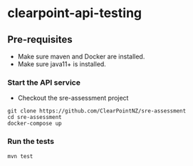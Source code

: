 # clearpoint-api-testing

## Pre-requisites
* Make sure maven and Docker are installed.
* Make sure java11+ is installed.

### Start the API service
* Checkout the sre-assessment project
```
git clone https://github.com/ClearPointNZ/sre-assessment
cd sre-assessment
docker-compose up
```

### Run the tests

```
mvn test
```